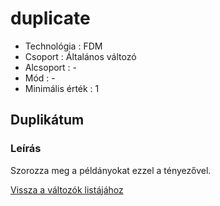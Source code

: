 # duplicate

* Technológia : FDM
* Csoport : Általános változó
* Alcsoport : -
* Mód : -
* Minimális érték :  1

## Duplikátum

### Leírás

Szorozza meg a példányokat ezzel a tényezővel.

[Vissza a változók listájához](./)

